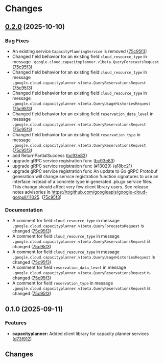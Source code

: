 # Changes

## [0.2.0](https://github.com/googleapis/google-cloud-go/releases/tag/capacityplanner%2Fv0.2.0) (2025-10-10)

### Bug Fixes

* An existing service `CapacityPlanningService` is removed ([75c95f3](https://github.com/googleapis/google-cloud-go/commit/75c95f3f05adebd28e414b50e36e74a6ec7452a9))
* Changed field behavior for an existing field `cloud_resource_type` in message `.google.cloud.capacityplanner.v1beta.QueryForecastsRequest` ([75c95f3](https://github.com/googleapis/google-cloud-go/commit/75c95f3f05adebd28e414b50e36e74a6ec7452a9))
* Changed field behavior for an existing field `cloud_resource_type` in message `.google.cloud.capacityplanner.v1beta.QueryReservationsRequest` ([75c95f3](https://github.com/googleapis/google-cloud-go/commit/75c95f3f05adebd28e414b50e36e74a6ec7452a9))
* Changed field behavior for an existing field `cloud_resource_type` in message `.google.cloud.capacityplanner.v1beta.QueryUsageHistoriesRequest` ([75c95f3](https://github.com/googleapis/google-cloud-go/commit/75c95f3f05adebd28e414b50e36e74a6ec7452a9))
* Changed field behavior for an existing field `reservation_data_level` in message `.google.cloud.capacityplanner.v1beta.QueryReservationsRequest` ([75c95f3](https://github.com/googleapis/google-cloud-go/commit/75c95f3f05adebd28e414b50e36e74a6ec7452a9))
* Changed field behavior for an existing field `reservation_type` in message `.google.cloud.capacityplanner.v1beta.QueryReservationsRequest` ([75c95f3](https://github.com/googleapis/google-cloud-go/commit/75c95f3f05adebd28e414b50e36e74a6ec7452a9))
* add ReturnPartialSuccess ([bc93e83](https://github.com/googleapis/google-cloud-go/commit/bc93e83f566ff1ea7682d785f40f2422c3ad0ed6))
* upgrade gRPC service registration func ([bc93e83](https://github.com/googleapis/google-cloud-go/commit/bc93e83f566ff1ea7682d785f40f2422c3ad0ed6))
* upgrade gRPC service registration func (#13029) ([a18bc21](https://github.com/googleapis/google-cloud-go/commit/a18bc21d9fbc791cfc6a52638bd1b55bd314d460))
* upgrade gRPC service registration func An update to Go gRPC Protobuf generation will change service registration function signatures to use an interface instead of a concrete type in generated .pb.go service files. This change should affect very few client library users. See release notes advisories in https://togithub.com/googleapis/google-cloud-go/pull/11025. ([75c95f3](https://github.com/googleapis/google-cloud-go/commit/75c95f3f05adebd28e414b50e36e74a6ec7452a9))

### Documentation

* A comment for field `cloud_resource_type` in message `.google.cloud.capacityplanner.v1beta.QueryForecastsRequest` is changed ([75c95f3](https://github.com/googleapis/google-cloud-go/commit/75c95f3f05adebd28e414b50e36e74a6ec7452a9))
* A comment for field `cloud_resource_type` in message `.google.cloud.capacityplanner.v1beta.QueryReservationsRequest` is changed ([75c95f3](https://github.com/googleapis/google-cloud-go/commit/75c95f3f05adebd28e414b50e36e74a6ec7452a9))
* A comment for field `cloud_resource_type` in message `.google.cloud.capacityplanner.v1beta.QueryUsageHistoriesRequest` is changed ([75c95f3](https://github.com/googleapis/google-cloud-go/commit/75c95f3f05adebd28e414b50e36e74a6ec7452a9))
* A comment for field `reservation_data_level` in message `.google.cloud.capacityplanner.v1beta.QueryReservationsRequest` is changed ([75c95f3](https://github.com/googleapis/google-cloud-go/commit/75c95f3f05adebd28e414b50e36e74a6ec7452a9))
* A comment for field `reservation_type` in message `.google.cloud.capacityplanner.v1beta.QueryReservationsRequest` is changed ([75c95f3](https://github.com/googleapis/google-cloud-go/commit/75c95f3f05adebd28e414b50e36e74a6ec7452a9))

## 0.1.0 (2025-09-11)


### Features

* **capacityplanner:** Added client library for capacity planner services ([d73f912](https://github.com/googleapis/google-cloud-go/commit/d73f9123be77bb3278f48d510cd0fb22feb605bc))

## Changes

